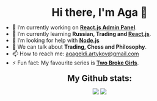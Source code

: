 ### <h1 align="center" style="margin: 5px 10px;">Hi there, I'm Aga 👋</h1>


- 🔭 I’m currently working on **[React.js Admin Panel](https://github.com/sequery/ReactJS-Admin)**.
- 🌱 I’m currently learning **Russian, Trading and [React.js](https://reactjs.org)**.
- 🤔 I’m looking for help with **[Node.js](https://nodejs.org)**
- 💬 We can talk about **Trading, Chess and Philosophy**.
- 📫 How to reach me: agageldi.artykov@gmail.com
- ⚡ Fun fact: My favourite series is **[Two Broke Girls](https://www.imdb.com/title/tt1845307/)**.

<!--- <h2 align="center" style="margin: 5px 10px;">My Current Knowledge</h2> 
Shields.io place some badges 
--->

<div align="center">
<h2 align="center" style="margin: 5px 10px;">My Github stats:</h2> 

[![](https://github-readme-streak-stats.herokuapp.com/?user=sequery&theme=material-palenight)](https://github.com/sequery)
[![](https://github-readme-stats.vercel.app/api/top-langs/?username=sequery&theme=material-palenight&layout=compact)](https://github.com/sequery)
</div>
